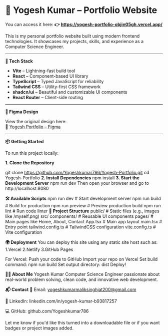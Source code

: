 # 🌟 Yogesh Kumar – Portfolio Website

You can access it here:
**👉 https://yogesh-portfolio-objin05gh.vercel.app/**

This is my personal portfolio website built using modern frontend technologies. It showcases my projects, skills, and experience as a Computer Science Engineer.

---

**🚀 Tech Stack**

- **Vite** – Lightning-fast build tool
- **React** – Component-based UI library
- **TypeScript** – Typed JavaScript for reliability
- **Tailwind CSS** – Utility-first CSS framework
- **shadcn/ui** – Beautiful and customizable UI components
- **React Router** – Client-side routing

---

**🎨 Figma Design**

View the original design here:  
🔗 [Yogesh Portfolio – Figma](https://www.figma.com/design/zTYo9UGcrIdYp0uHbjXZIa/Yogesh-Portfolio?node-id=0-1&t=ylk1Em8siWBHKTuo-1)

---

**📦 Getting Started**

To run this project locally:

**1. Clone the Repository**

git clone https://github.com/Yogeshkumar786/Yogesh-Portfolio.git
cd Yogesh-Portfolio
**2. Install Dependencies**
npm install
**3. Start the Development Server**
npm run dev
Then open your browser and go to http://localhost:8080

**🛠 Available Scripts**
npm run dev        # Start development server
npm run build      # Build for production
npm run preview    # Preview production build
npm run lint       # Run code linter
**📁 Project Structure**
public/             # Static files (e.g., images like /myself.png)
src/
  components/       # Reusable UI components
  pages/            # Main pages like Home, About, Contact
  App.tsx           # Main app layout
  main.tsx          # Entry point
tailwind.config.ts  # TailwindCSS configuration
vite.config.ts      # Vite configuration

**🌍 Deployment**
You can deploy this site using any static site host such as:
1.Vercel
2.Netlify
3.GitHub Pages

For Vercel:
Push your code to GitHub
Import your repo on Vercel
Set build command: npm run build
Set output directory: dist
Deploy!

**👨‍💻 About Me**
Yogesh Kumar
Computer Science Engineer passionate about real-world problem solving, clean code, and innovative web development.

**📬 Contact**
📧 Email: yogeshkumarmaliksinghjat200@gmail.com

💼 LinkedIn: linkedin.com/in/yogesh-kumar-b93817257

💻 GitHub: github.com/Yogeshkumar786

Let me know if you'd like this turned into a downloadable file or if you want badges or project images added.
